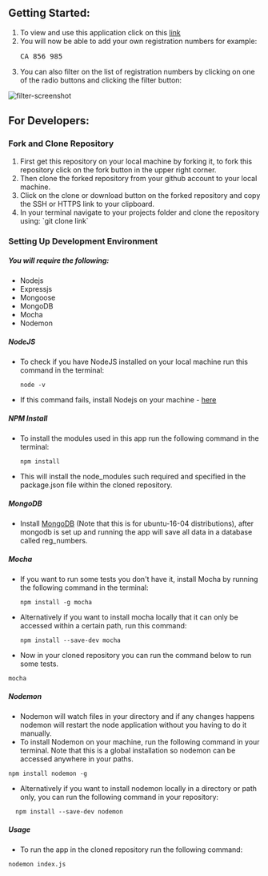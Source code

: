 
## Getting Started:
<ol>
  <li>To view and use this application click on this <a href="http://registrations-numbers-webapp.herokuapp.com/">link</a></li>
  <li>You will now be able to add your own registration numbers for example: <span><pre>CA 856 985</pre></span></li>
  <li>You can also filter on the list of registration numbers by clicking on one of the radio buttons and clicking the filter button:</li>
</ol>

![filter-screenshot](https://user-images.githubusercontent.com/22448019/29660429-a025369e-88c1-11e7-8283-6027120a86e2.png)

##  For Developers:
### Fork and Clone Repository

<ol>
  <li>First get this repository on your local machine by forking it, to fork this repository click on the fork button in the upper right corner.</li>
  <li>Then clone the forked repository from your github account to your local machine.</li>
  <li>Click on the clone or download button on the forked repository and copy the SSH or HTTPS link to your clipboard.</li>
  <li>In your terminal navigate to your projects folder and clone the repository using: `git clone link` </li>
</ol>

### Setting Up Development Environment

##### You will require the following:
- Nodejs
- Expressjs
- Mongoose
- MongoDB
- Mocha
- Nodemon

##### NodeJS
- To check if you have NodeJS installed on your local machine run this command in the terminal:
  ```
  node -v
  ```
- If this command fails, install Nodejs on your machine - <a href="">here</a>

##### NPM Install
- To install the modules used in this app run the following command in the terminal:
  ```
  npm install
  ```
- This will install the node_modules such required and specified in the package.json file within the cloned repository.
##### MongoDB

- Install <a href="https://www.digitalocean.com/community/tutorials/how-to-install-and-secure-mongodb-on-ubuntu-16-04"> MongoDB</a> (Note that this is for ubuntu-16-04    distributions), after mongodb is set up and running the app will save all data in a database called reg_numbers.

##### Mocha
- If you want to run some tests  you don't have it, install Mocha by running the following command in the terminal:
  ```
  npm install -g mocha
  ```
- Alternatively if you want to install mocha locally that it can only be accessed within a certain path, run this command:
  ```
  npm install --save-dev mocha
  ```

-  Now in your cloned repository you can run the command below to run some tests.
  ```
  mocha
  ```
##### Nodemon

- Nodemon will watch files in your directory and if any changes happens nodemon will restart the node application without you having to do it manually.
- To install Nodemon on your machine, run the following command in your terminal. Note that this is a global installation so nodemon can be accessed anywhere
in your paths.
```
npm install nodemon -g
```

- Alternatively if you want to install nodemon locally in a directory or path only, you can run the following command in your repository:
```
  npm install --save-dev nodemon
```
##### Usage
- To run the app in the cloned repository run the following command:
```
nodemon index.js
```
